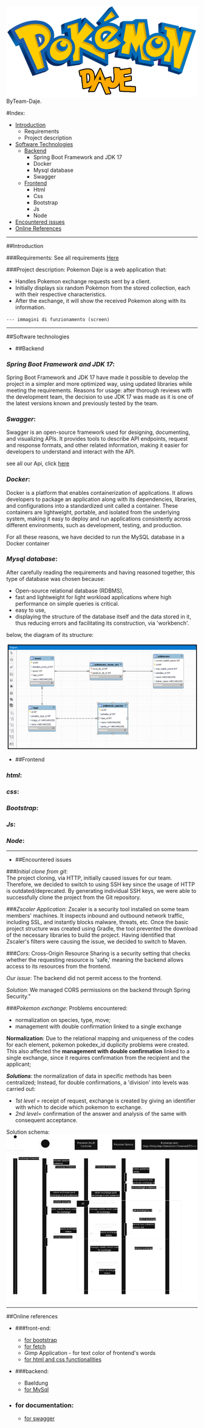 ![](image/logo.png)
ByTeam-Daje.

#Index:
- [Introduction](#Introduction)
  - Requirements
  - Project description
- [Software Technologies](#Software-Technologies)
  - [Backend](#Backend)
      - Spring Boot Framework and JDK 17
      - Docker
      - Mysql database
      - Swagger
  - [Frontend](#Frontend)
    - Html
    - Css
    - Bootstrap
    - Js
    - Node
- [Encountered issues](#Encountered-issues)
- [Online References](#Online-references)

***

##<a name="Introduction">Introduction</a>

###Requirements:
See all requirements [Here](https://github.com/ErGren/Smarmellearning/blob/main/it/lezione_speciale_pokemon/lezione_speciale_pokemon.md)

###Project description:
Pokemon Daje is a web application that:

- Handles Pokemon exchange requests sent by a client.
- Initially displays six random Pokémon from the stored collection, each with their respective characteristics.
- After the exchange, it will show the received Pokemon along with its information.

`--- immagini di funzionamento (screen)`



***

##<a name="Software-Technologies">Software technologies</a>

- ##<a name="Backend">Backend</a>

### _Spring Boot Framework and JDK 17_:
Spring Boot Framework and JDK 17 have made it possible to develop the project in a simpler and more 
optimized way, using updated libraries while meeting the requirements. Reasons for usage: after thorough 
reviews with the development team, the decision to use JDK 17 was made as it is one of the latest 
versions known and previously tested by the team.

### _Swagger_:
Swagger is an open-source framework used for designing, documenting, and visualizing APIs. 
It provides tools to describe API endpoints, request and response formats, and other related 
information, making it easier for developers to understand and interact with the API.  

see all our Api, click [here](http://localhost:8080/swagger-ui/index.html) 

### _Docker_:
Docker is a platform that enables containerization of applications. 
It allows developers to package an application along with its dependencies, libraries, and configurations 
into a standardized unit called a container. 
These containers are lightweight, portable, and isolated from the underlying
system, making it easy to deploy and run applications consistently across 
different environments, such as development, testing, and production.
  
For all these reasons, we have decided to run the MySQL database in a Docker container

### _Mysql database_:
After carefully reading the requirements and having reasoned together, this type of database was chosen because:
- Open-source relational database (RDBMS),
- fast and lightweight for light workload applications where high performance on simple queries is critical.
- easy to use,
- displaying the structure of the database itself and the data stored in it,
  thus reducing errors and facilitating its construction, via 'workbench'.   

below, the diagram of its structure:

![](image/E-R_Scheme.png)
    
 
- ##<a name="FrontEnd">Frontend</a>

### _html_:
### _css_:
### _Bootstrap_:
### _Js_:
### _Node_:

***

- ##<a name="encountered-issues">Encountered issues</a>

###_Initial clone from git_:  
The project cloning, via HTTP, initially caused issues for our team. 
Therefore, we decided to switch to using SSH key since the usage of HTTP is 
outdated/deprecated. By generating individual SSH keys, we were able to 
successfully clone the project from the Git repository.

###_Zscaler Application_: 
Zscaler is a security tool installed on some team members' machines. 
It inspects inbound and outbound network traffic, including SSL, and instantly 
blocks malware, threats, etc.
Once the basic project structure was created using Gradle, the tool prevented the 
download of the necessary libraries to build the project.
Having identified that Zscaler's filters were causing the issue, we decided to switch to Maven.

###_Cors_:
Cross-Origin Resource Sharing is a security setting that checks whether the requesting resource 
is 'safe,' meaning the backend allows access to its resources from the frontend.  

_Our issue_: The backend did not permit access to the frontend.  

_Solution_: We managed CORS permissions on the backend through Spring Security."

###_Pokemon exchange_:
Problems encountered: 
 - normalization on species, type, move;
 - management with double confirmation linked to a single exchange

**Normalization**: Due to the relational mapping and uniqueness of the codes for each element,
pokemon pokedex_id duplicity problems were created.  
This also affected the **management with double confirmation** linked to a single exchange, since 
it requires confirmation from the recipient and the applicant;

**_Solutions_**: the normalization of data in specific methods has been centralized; Instead, for double 
confirmations, a 'division' into levels was carried out:
- _1st level_ = receipt of request, exchange is created by giving an identifier with which to decide 
which pokemon to exchange.
- _2nd level_= confirmation of the answer and analysis of the same with consequent acceptance.

Solution schema:
![](image/pokemonExchangeSequence.png)
***

##<a name="Online-references">Online references</a>

- ###front-end:
  - [for bootstrap](https://getbootstrap.com/docs/5.3/getting-started/introduction/)
  - [for fetch](https://www.html.it/pag/66525/fetch-api/)
  - Gimp Application - for text color of frontend's words
  - [for html and css functionalities](https://www.w3schools.com/)

- ###backend:
  - Baeldung
  - [for MySql](https://medium.com/@tushar0618/how-to-create-er-diagram-of-a-database-in-mysql-workbench-209fbf63fd03)


- ### for documentation:
  - [for swagger](https://swagger.io/docs/specification/2-0/what-is-swagger/)




